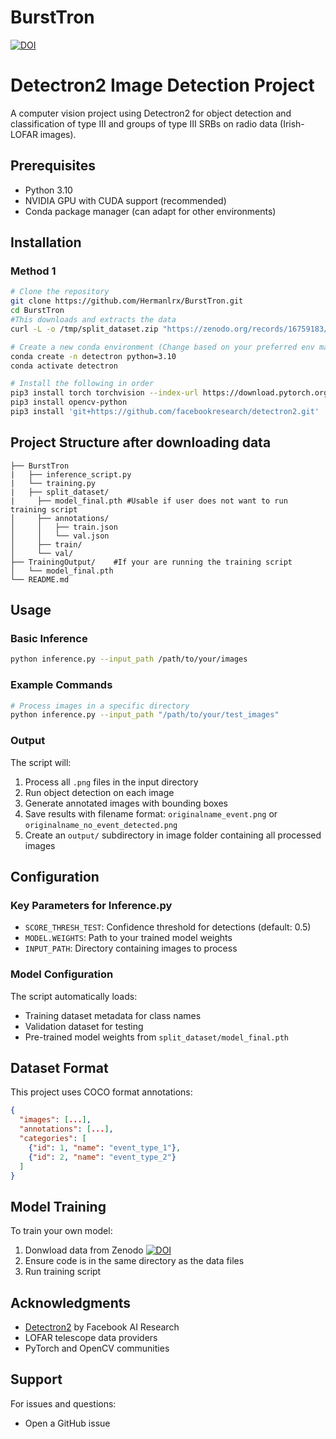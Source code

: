 # BurstTron


[![DOI](https://zenodo.org/badge/DOI/10.5281/zenodo.16759183.svg)](https://doi.org/10.5281/zenodo.16759183)



# Detectron2 Image Detection Project

A computer vision project using Detectron2 for object detection and classification of type III and groups of type III SRBs on radio data (Irish-LOFAR images).


## Prerequisites

- Python 3.10
- NVIDIA GPU with CUDA support (recommended)
- Conda package manager (can adapt for other environments)

## Installation

### Method 1

```bash
# Clone the repository
git clone https://github.com/Hermanlrx/BurstTron.git
cd BurstTron
#This downloads and extracts the data 
curl -L -o /tmp/split_dataset.zip "https://zenodo.org/records/16759183/files/split_dataset.zip?download=1" || { echo "Dataset download failed"; exit 1; }     && unzip /tmp/split_dataset.zip -d BurstTron/     && rm /tmp/split_dataset.zip
```

```bash
# Create a new conda environment (Change based on your preferred env manager)
conda create -n detectron python=3.10
conda activate detectron

# Install the following in order
pip3 install torch torchvision --index-url https://download.pytorch.org/whl/cu126
pip3 install opencv-python
pip3 install 'git+https://github.com/facebookresearch/detectron2.git'
```

## Project Structure after downloading data

```
├── BurstTron
|   ├── inference_script.py
|   └── training.py
|   ├── split_dataset/
|     ├── model_final.pth #Usable if user does not want to run training script
│     ├── annotations/
│     │   ├── train.json
│     │   └── val.json
│     ├── train/
│     └── val/
├── TrainingOutput/    #If your are running the training script
│   └── model_final.pth
└── README.md
```

## Usage

### Basic Inference

```bash
python inference.py --input_path /path/to/your/images
```

### Example Commands

```bash
# Process images in a specific directory
python inference.py --input_path "/path/to/your/test_images"

```

### Output

The script will:
1. Process all `.png` files in the input directory
2. Run object detection on each image
3. Generate annotated images with bounding boxes
4. Save results with filename format: `originalname_event.png` or `originalname_no_event_detected.png`
5. Create an `output/` subdirectory in image folder containing all processed images

## Configuration

### Key Parameters for Inference.py

- `SCORE_THRESH_TEST`: Confidence threshold for detections (default: 0.5)
- `MODEL.WEIGHTS`: Path to your trained model weights
- `INPUT_PATH`: Directory containing images to process

### Model Configuration

The script automatically loads:
- Training dataset metadata for class names
- Validation dataset for testing
- Pre-trained model weights from `split_dataset/model_final.pth`

## Dataset Format

This project uses COCO format annotations:

```json
{
  "images": [...],
  "annotations": [...],
  "categories": [
    {"id": 1, "name": "event_type_1"},
    {"id": 2, "name": "event_type_2"}
  ]
}
```




## Model Training

To train your own model:

1. Donwload data from Zenodo [![DOI](https://zenodo.org/badge/DOI/10.5281/zenodo.16314688.svg)](https://doi.org/10.5281/zenodo.16314688)
2. Ensure code is in the same directory as the data files
3. Run training script




## Acknowledgments

- [Detectron2](https://github.com/facebookresearch/detectron2) by Facebook AI Research
- LOFAR telescope data providers
- PyTorch and OpenCV communities


## Support
For issues and questions:
- Open a GitHub issue

